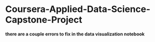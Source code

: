 # Coursera-Applied-Data-Science-Capstone-Project
#### there are a couple errors to fix in the data visualization notebook
